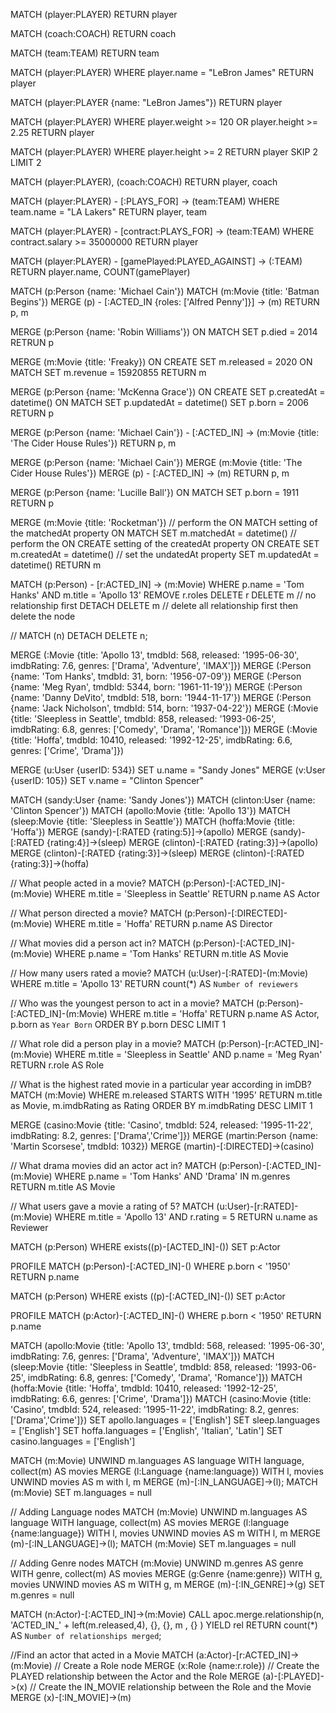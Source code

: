 MATCH (player:PLAYER) RETURN player

MATCH (coach:COACH) RETURN coach

MATCH (team:TEAM) RETURN team

MATCH (player:PLAYER) WHERE player.name = "LeBron James" RETURN player

MATCH (player:PLAYER {name: "LeBron James"}) RETURN player

MATCH (player:PLAYER) WHERE player.weight >= 120 OR player.height >= 2.25 RETURN player

MATCH (player:PLAYER) WHERE player.height >= 2 RETURN player SKIP 2 LIMIT 2

MATCH (player:PLAYER), (coach:COACH) RETURN player, coach

MATCH (player:PLAYER) - [:PLAYS_FOR] -> (team:TEAM) WHERE team.name = "LA Lakers" RETURN player, team

MATCH (player:PLAYER) - [contract:PLAYS_FOR] -> (team:TEAM) WHERE contract.salary >= 35000000 RETURN player

MATCH (player:PLAYER) - [gamePlayed:PLAYED_AGAINST] -> (:TEAM) RETURN player.name, COUNT(gamePlayer)

MATCH (p:Person {name: 'Michael Cain'})
MATCH (m:Movie {title: 'Batman Begins'})
MERGE (p) - [:ACTED_IN {roles: ['Alfred Penny']}] -> (m)
RETURN p, m

MERGE (p:Person {name: 'Robin Williams'})
ON MATCH
SET p.died = 2014
RETRUN p

MERGE (m:Movie {title: 'Freaky})
ON CREATE
SET m.released = 2020
ON MATCH
SET m.revenue = 15920855
RETURN m

MERGE (p:Person {name: 'McKenna Grace'})
ON CREATE SET p.createdAt = datetime()
ON MATCH SET p.updatedAt = datetime()
SET p.born = 2006
RETURN p

MERGE (p:Person {name: 'Michael Cain'}) - [:ACTED_IN] -> (m:Movie {title: 'The Cider House Rules'}) RETURN p, m

MERGE (p:Person {name: 'Michael Cain'})
MERGE (m:Movie {title: 'The Cider House Rules'})
MERGE (p) - [:ACTED_IN] -> (m)
RETURN p, m

MERGE (p:Person {name: 'Lucille Ball'})
ON MATCH
SET p.born = 1911
RETURN p

MERGE (m:Movie {title: 'Rocketman'})
// perform the ON MATCH setting of the matchedAt property
ON MATCH SET m.matchedAt = datetime()
// perform the ON CREATE setting of the createdAt property
ON CREATE SET m.createdAt = datetime()
// set the undatedAt property
SET m.updatedAt = datetime()
RETURN m

MATCH (p:Person) - [r:ACTED_IN] -> (m:Movie)
WHERE p.name = 'Tom Hanks' AND m.title = 'Apollo 13'
REMOVE r.roles
DELETE r
DELETE m // no relationship first
DETACH DELETE m // delete all relationship first then delete the node

// MATCH (n) DETACH DELETE n;

MERGE (:Movie {title: 'Apollo 13', tmdbId: 568, released: '1995-06-30', imdbRating: 7.6, genres: ['Drama', 'Adventure', 'IMAX']})
MERGE (:Person {name: 'Tom Hanks', tmdbId: 31, born: '1956-07-09'})
MERGE (:Person {name: 'Meg Ryan', tmdbId: 5344, born: '1961-11-19'})
MERGE (:Person {name: 'Danny DeVito', tmdbId: 518, born: '1944-11-17'})
MERGE (:Person {name: 'Jack Nicholson', tmdbId: 514, born: '1937-04-22'})
MERGE (:Movie {title: 'Sleepless in Seattle', tmdbId: 858, released: '1993-06-25', imdbRating: 6.8, genres: ['Comedy', 'Drama', 'Romance']})
MERGE (:Movie {title: 'Hoffa', tmdbId: 10410, released: '1992-12-25', imdbRating: 6.6, genres: ['Crime', 'Drama']})

MERGE (u:User {userID: 534}) SET u.name = "Sandy Jones"
MERGE (v:User {userID: 105}) SET v.name = "Clinton Spencer"

MATCH (sandy:User {name: 'Sandy Jones'})
MATCH (clinton:User {name: 'Clinton Spencer'})
MATCH (apollo:Movie {title: 'Apollo 13'})
MATCH (sleep:Movie {title: 'Sleepless in Seattle'})
MATCH (hoffa:Movie {title: 'Hoffa'})
MERGE (sandy)-[:RATED {rating:5}]->(apollo)
MERGE (sandy)-[:RATED {rating:4}]->(sleep)
MERGE (clinton)-[:RATED {rating:3}]->(apollo)
MERGE (clinton)-[:RATED {rating:3}]->(sleep)
MERGE (clinton)-[:RATED {rating:3}]->(hoffa)

// What people acted in a movie?
MATCH (p:Person)-[:ACTED_IN]-(m:Movie)
WHERE m.title = 'Sleepless in Seattle'
RETURN p.name AS Actor

// What person directed a movie?
MATCH (p:Person)-[:DIRECTED]-(m:Movie)
WHERE m.title = 'Hoffa'
RETURN  p.name AS Director

// What movies did a person act in?
MATCH (p:Person)-[:ACTED_IN]-(m:Movie)
WHERE p.name = 'Tom Hanks'
RETURN m.title AS Movie

// How many users rated a movie?
MATCH (u:User)-[:RATED]-(m:Movie)
WHERE m.title = 'Apollo 13'
RETURN count(*) AS `Number of reviewers`

// Who was the youngest person to act in a movie?
MATCH (p:Person)-[:ACTED_IN]-(m:Movie)
WHERE m.title = 'Hoffa'
RETURN  p.name AS Actor, p.born as `Year Born` ORDER BY p.born DESC LIMIT 1

// What role did a person play in a movie?
MATCH (p:Person)-[r:ACTED_IN]-(m:Movie)
WHERE m.title = 'Sleepless in Seattle' AND
p.name = 'Meg Ryan'
RETURN  r.role AS Role

// What is the highest rated movie in a particular year according in imDB?
MATCH (m:Movie)
WHERE m.released STARTS WITH '1995'
RETURN  m.title as Movie, m.imdbRating as Rating ORDER BY m.imdbRating DESC LIMIT 1

MERGE (casino:Movie {title: 'Casino', tmdbId: 524, released: '1995-11-22', imdbRating: 8.2, genres: ['Drama','Crime']})
MERGE (martin:Person {name: 'Martin Scorsese', tmdbId: 1032})
MERGE (martin)-[:DIRECTED]->(casino)

// What drama movies did an actor act in?
MATCH (p:Person)-[:ACTED_IN]-(m:Movie)
WHERE p.name = 'Tom Hanks' AND
'Drama' IN m.genres
RETURN m.title AS Movie

// What users gave a movie a rating of 5?
MATCH (u:User)-[r:RATED]-(m:Movie)
WHERE m.title = 'Apollo 13' AND
r.rating = 5
RETURN u.name as Reviewer

MATCH (p:Person)
WHERE exists((p)-[ACTED_IN]-())
SET p:Actor

PROFILE MATCH (p:Person)-[:ACTED_IN]-()
WHERE p.born < '1950'
RETURN p.name

MATCH (p:Person)
WHERE exists ((p)-[:ACTED_IN]-())
SET p:Actor

PROFILE MATCH (p:Actor)-[:ACTED_IN]-()
WHERE p.born < '1950'
RETURN p.name

MATCH (apollo:Movie {title: 'Apollo 13', tmdbId: 568, released: '1995-06-30', imdbRating: 7.6, genres: ['Drama', 'Adventure', 'IMAX']})
MATCH (sleep:Movie {title: 'Sleepless in Seattle', tmdbId: 858, released: '1993-06-25', imdbRating: 6.8, genres: ['Comedy', 'Drama', 'Romance']})
MATCH (hoffa:Movie {title: 'Hoffa', tmdbId: 10410, released: '1992-12-25', imdbRating: 6.6, genres: ['Crime', 'Drama']})
MATCH (casino:Movie {title: 'Casino', tmdbId: 524, released: '1995-11-22', imdbRating: 8.2, genres: ['Drama','Crime']})
SET apollo.languages = ['English']
SET sleep.languages =  ['English']
SET hoffa.languages =  ['English', 'Italian', 'Latin']
SET casino.languages =  ['English']

MATCH (m:Movie)
UNWIND m.languages AS language
WITH language, collect(m) AS movies
MERGE (l:Language {name:language})
WITH l, movies
UNWIND movies AS m
with l, m
MERGE (m)-[:IN_LANGUAGE]->(l);
MATCH (m:Movie)
SET m.languages = null

// Adding Language nodes
MATCH (m:Movie)
UNWIND m.languages AS language
WITH language, collect(m) AS movies
MERGE (l:language {name:language})
WITH l, movies
UNWIND movies AS m
WITH l, m
MERGE (m)-[:IN_LANGUAGE]->(l);
MATCH (m:Movie)
SET m.languages = null

// Adding Genre nodes
MATCH (m:Movie)
UNWIND m.genres AS genre
WITH genre, collect(m) AS movies
MERGE (g:Genre {name:genre})
WITH g, movies
UNWIND movies AS m
WITH g, m
MERGE (m)-[:IN_GENRE]->(g)
SET m.genres = null

MATCH (n:Actor)-[:ACTED_IN]->(m:Movie)
CALL apoc.merge.relationship(n,
  'ACTED_IN_' + left(m.released,4),
  {},
  {},
  m ,
  {}
) YIELD rel
RETURN count(*) AS `Number of relationships merged`;

//Find an actor that acted in a Movie
MATCH (a:Actor)-[r:ACTED_IN]->(m:Movie)
// Create a Role node
MERGE (x:Role {name:r.role})
// Create the PLAYED relationship between the Actor and the Role
MERGE (a)-[:PLAYED]->(x)
// Create the IN_MOVIE relationship between the Role and the Movie
MERGE (x)-[:IN_MOVIE]->(m)